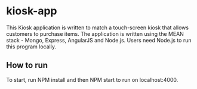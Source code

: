 # kiosk-app

This Kiosk application is written to match a touch-screen kiosk that allows customers to purchase items. The application is written using the MEAN stack - Mongo, Express, AngularJS and Node.js. Users need Node.js to run this program locally. 

## How to run
To start, run NPM install and then NPM start to run on localhost:4000.
